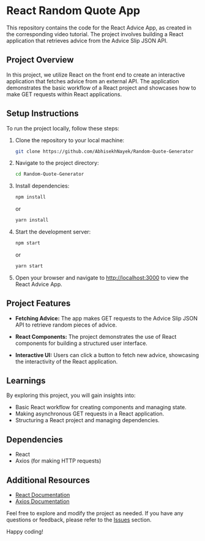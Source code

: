 # React Random Quote App

This repository contains the code for the React Advice App, as created in the corresponding video tutorial. The project involves building a React application that retrieves advice from the Advice Slip JSON API.

## Project Overview

In this project, we utilize React on the front end to create an interactive application that fetches advice from an external API. The application demonstrates the basic workflow of a React project and showcases how to make GET requests within React applications.

## Setup Instructions

To run the project locally, follow these steps:

1. Clone the repository to your local machine:

   ```bash
   git clone https://github.com/AbhisekhNayek/Random-Quote-Generator
   ```

2. Navigate to the project directory:

   ```bash
   cd Random-Quote-Generator
   ```

3. Install dependencies:

   ```bash
   npm install
   ```
   or
   ```bash
   yarn install
   ```

5. Start the development server:

   ```bash
   npm start
   ```
    or
   ```bash
   yarn start
   ```

6. Open your browser and navigate to [http://localhost:3000](http://localhost:3000) to view the React Advice App.

## Project Features

- **Fetching Advice:** The app makes GET requests to the Advice Slip JSON API to retrieve random pieces of advice.
  
- **React Components:** The project demonstrates the use of React components for building a structured user interface.

- **Interactive UI:** Users can click a button to fetch new advice, showcasing the interactivity of the React application.

## Learnings

By exploring this project, you will gain insights into:

- Basic React workflow for creating components and managing state.
- Making asynchronous GET requests in a React application.
- Structuring a React project and managing dependencies.

## Dependencies

- React
- Axios (for making HTTP requests)

## Additional Resources

- [React Documentation](https://reactjs.org/)
- [Axios Documentation](https://axios-http.com/)

Feel free to explore and modify the project as needed. If you have any questions or feedback, please refer to the [Issues](https://github.com/AbhisekhNayek/Random-Quote-Generator/issues) section.

Happy coding!
